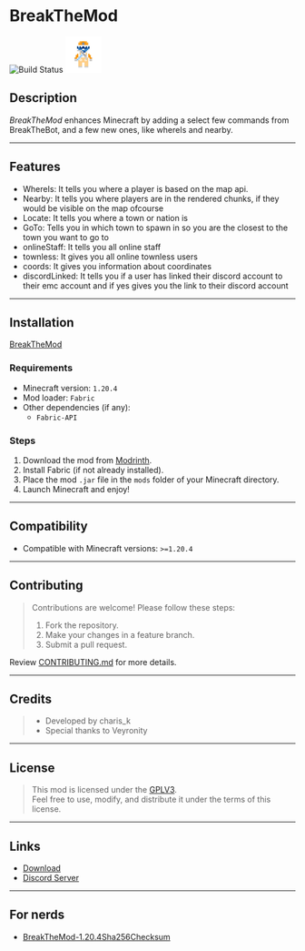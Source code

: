 # **BreakTheMod**
![Build Status](https://github.com/chariskar/breakthemod/actions/workflows/build.yml/badge.svg)
![BreakTheMod](/src/main/resources/assets//icon.png)
## **Description**
*BreakTheMod* enhances Minecraft by adding a select few commands from BreakTheBot, and a few new ones, like whereIs and nearby.

---

## **Features**

- WhereIs: It tells you where a player is based on the map api.  
- Nearby: It tells you where players are in the rendered chunks, if they would be visible on the map ofcourse  
- Locate: It tells you where a town or nation is
- GoTo: Tells you in which town to spawn in so you are the closest to the town you want to go to
- onlineStaff: It tells you all online staff
- townless: It gives you all online townless users
- coords: It gives you information about coordinates
- discordLinked: It tells you if a user has linked their discord account to their emc account and if yes gives you the link to their discord account

---

## **Installation**

[BreakTheMod](/breakthemod.jar) 

### **Requirements**
- Minecraft version: `1.20.4`
- Mod loader: `Fabric`  
- Other dependencies (if any):  
  - `Fabric-API`

### **Steps**
1. Download the mod from [Modrinth](https://modrinth.com/mod/breakthemod/).
2. Install Fabric (if not already installed).  
3. Place the mod `.jar` file in the `mods` folder of your Minecraft directory.  
4. Launch Minecraft and enjoy!

---

## **Compatibility**
- Compatible with Minecraft versions: `>=1.20.4`
---

## **Contributing**

> Contributions are welcome! Please follow these steps:  
> 1. Fork the repository.  
> 2. Make your changes in a feature branch.  
> 3. Submit a pull request.  

Review [CONTRIBUTING.md](/CONTRIBUTING.md) for more details.

---

## **Credits**
> - Developed by charis_k
> - Special thanks to Veyronity

---

## **License**
> This mod is licensed under the [GPLV3](src/main/resources/LICENSE).  
> Feel free to use, modify, and distribute it under the terms of this license.

---

## **Links**
- [Download](https://modrinth.com/mod/breakthemod/)
- [Discord Server](https://discord.gg/RVkwSrPyuq) 

---

## **For nerds**
- [BreakTheMod-1.20.4Sha256Checksum](/breakthemod.jar.sha256)

